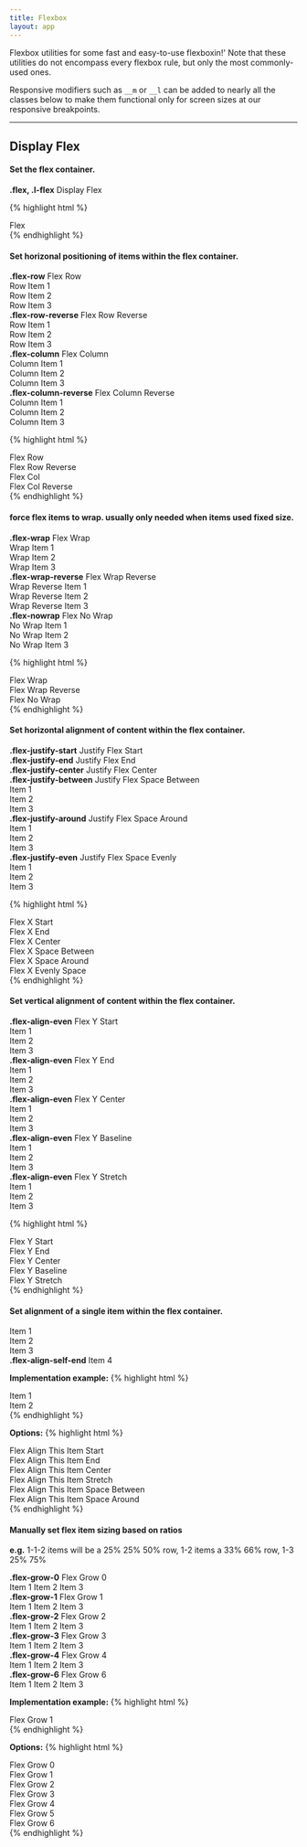 ```yaml
---
title: Flexbox
layout: app
---
```


<p class="t-4">Flexbox utilities for some fast and easy-to-use flexboxin!' Note that these utilities do not encompass every flexbox rule, but only the most commonly-used ones.</p>
<p class="t-4">Responsive modifiers such as <code>__m</code> or <code>__l</code> can be added to nearly all the classes below to make them functional only for screen sizes at our responsive breakpoints.</p>

<hr />

## Display Flex

#### Set the flex container.

<div class="m-bottom-4 bg-c-g100 l-block">
	<p class="bg-c-g200 flex p-2 m-0"><strong>.flex, .l-flex</strong>&nbsp;Display Flex</p>
</div>

{% highlight html %}
<div class="flex">Flex</div>
{% endhighlight %}

#### Set horizonal positioning of items within the flex container.

<div class="flex flex-row m-bottom-4 bg-c-g100">
	<div class="bg-c-g200 p-2"><strong>.flex-row</strong> Flex Row</div><div class="bg-c-g100 p-2">Row Item 1</div><div class="bg-c-g100 p-2">Row Item 2</div><div class="bg-c-g100 p-2">Row Item 3</div>
</div>
<div class="flex flex-row-reverse m-bottom-4 bg-c-g100">
<div class="bg-c-g200 p-2"><strong>.flex-row-reverse</strong> Flex Row Reverse</div><div class="bg-c-g100 p-2">Row Item 1</div><div class="bg-c-g100 p-2">Row Item 2</div><div class="bg-c-g100 p-2">Row Item 3</div>
</div>

<div class="Grid--auto m-bottom">
<div class="flex flex-column bg-c-g100">
<div class="bg-c-g200 p-2"><strong>.flex-column</strong> Flex Column</div><div class="bg-c-g100 p-2">Column Item 1</div><div class="bg-c-g100 p-2">Column Item 2</div><div class="bg-c-g100 p-2">Column Item 3</div>
</div>
<div class="flex flex-column-reverse bg-c-g100">
<div class="bg-c-g200 p-2"><strong>.flex-column-reverse</strong> Flex Column Reverse</div><div class="bg-c-g100 p-2">Column Item 1</div><div class="bg-c-g100 p-2">Column Item 2</div><div class="bg-c-g100 p-2">Column Item 3</div>
</div>
</div><!--Grid-->

{% highlight html %}
<div class="flex flex-row">Flex Row</div>
<div class="flex flex-row-reverse">Flex Row Reverse</div>
<div class="flex flex-column">Flex Col</div>
<div class="flex flex-column-reverse">Flex Col Reverse</div>
{% endhighlight %}

#### force flex items to wrap. usually only needed when items used fixed size.
<div class="Grid--auto">
<div class="flex flex-wrap bg-c-g100 m-bottom">
<div class="bg-c-g200 p-2"><strong>.flex-wrap</strong> Flex Wrap</div><div class="bg-c-g100 p-2">Wrap Item 1</div><div class="bg-c-g100 p-2">Wrap Item 2</div><div class="bg-c-g100 p-2">Wrap Item 3</div>
</div>

<div class="flex flex-wrap-reverse bg-c-g100 m-bottom">
<div class="bg-c-g200 p-2"><strong>.flex-wrap-reverse</strong> Flex Wrap Reverse</div><div class="bg-c-g100 p-2">Wrap Reverse Item 1</div><div class="bg-c-g100 p-2">Wrap Reverse Item 2</div><div class="bg-c-g100 p-2">Wrap Reverse Item 3</div>
</div>
</div><!--Grid-->

<div class="flex flex-nowrap bg-c-g100 m-bottom">
<div class="bg-c-g200 p-2"><strong>.flex-nowrap</strong> Flex No Wrap</div><div class="bg-c-g100 p-2">No Wrap Item 1</div><div class="bg-c-g100 p-2">No Wrap Item 2</div><div class="bg-c-g100 p-2">No Wrap Item 3</div>
</div>

{% highlight html %}
<div class="flex flex-wrap">Flex Wrap</div>
<div class="flex flex-wrap-reverse">Flex Wrap Reverse</div>
<div class="flex flex-nowrap">Flex No Wrap</div>
{% endhighlight %}

#### Set **horizontal alignment of content** within the flex container.

<div class="flex flex-justify-start bg-c-g100 m-bottom">
<div class="bg-c-g200 p-2"><strong>.flex-justify-start</strong> Justify Flex Start</div>
</div>

<div class="flex flex-justify-end bg-c-g100 m-bottom">
<div class="bg-c-g200 p-2"><strong>.flex-justify-end</strong> Justify Flex End</div>
</div>

<div class="flex flex-justify-center bg-c-g100 m-bottom">
<div class="bg-c-g200 p-2"><strong>.flex-justify-center</strong> Justify Flex Center</div>
</div>

<div class="flex flex-justify-between bg-c-g100 m-bottom">
<div class="bg-c-g200 p-2"><strong>.flex-justify-between</strong> Justify Flex Space Between</div><div class="bg-c-g100 p-2">Item 1</div><div class="bg-c-g100 p-2">Item 2</div><div class="bg-c-g100 p-2">Item 3</div></div>

<div class="flex flex-justify-around bg-c-g100 m-bottom">
<div class="bg-c-g200 p-2"><strong>.flex-justify-around</strong> Justify Flex Space Around</div><div class="bg-c-g100 p-2">Item 1</div><div class="bg-c-g100 p-2">Item 2</div><div class="bg-c-g100 p-2">Item 3</div></div>

<div class="flex flex-justify-even bg-c-g100 m-bottom">
<div class="bg-c-g200 p-2"><strong>.flex-justify-even</strong> Justify Flex Space Evenly</div><div class="bg-c-g100 p-2">Item 1</div><div class="bg-c-g100 p-2">Item 2</div><div class="bg-c-g100 p-2">Item 3</div></div>

{% highlight html %}
<div class="flex flex-justify-start">Flex X Start</div>
<div class="flex flex-justify-end">Flex X End</div>
<div class="flex flex-justify-center">Flex X Center</div>
<div class="flex flex-justify-between">Flex X Space Between</div>
<div class="flex flex-justify-around">Flex X Space Around</div>
<div class="flex flex-justify-even">Flex X Evenly Space</div>
{% endhighlight %}

#### Set **vertical alignment of content** within the flex container.

<div class="Grid--auto">
	<div class="flex flex-column flex-align-start bg-c-g100 m-bottom">
		<div class="bg-c-g200 p-2"><strong>.flex-align-even</strong> Flex Y Start</div><div class="bg-c-g100 p-2">Item 1</div><div class="bg-c-g100 p-2">Item 2</div><div class="bg-c-g100 p-2">Item 3</div>
	</div>
	<div class="flex flex-column flex-align-end bg-c-g100 m-bottom">
		<div class="bg-c-g200 p-2"><strong>.flex-align-even</strong> Flex Y End</div><div class="bg-c-g100 p-2">Item 1</div><div class="bg-c-g100 p-2">Item 2</div><div class="bg-c-g100 p-2">Item 3</div>
	</div>
	<div class="flex flex-column flex-align-center bg-c-g100 m-bottom">
		<div class="bg-c-g200 p-2"><strong>.flex-align-even</strong> Flex Y Center</div><div class="bg-c-g100 p-2">Item 1</div><div class="bg-c-g100 p-2">Item 2</div><div class="bg-c-g100 p-2">Item 3</div>
	</div>
</div>

<div class="Grid--auto">
	<div class="flex flex-column flex-align-baseline bg-c-g100 m-bottom">
		<div class="bg-c-g200 p-2"><strong>.flex-align-even</strong> Flex Y Baseline</div><div class="bg-c-g100 p-2">Item 1</div><div class="bg-c-g100 p-2">Item 2</div><div class="bg-c-g100 p-2">Item 3</div>
	</div>
	<div class="flex flex-column flex-align-stretch bg-c-g100 m-bottom">
		<div class="bg-c-g200 p-2"><strong>.flex-align-even</strong> Flex Y Stretch</div><div class="bg-c-g100 p-2">Item 1</div><div class="bg-c-g100 p-2">Item 2</div><div class="bg-c-g100 p-2">Item 3</div>
	</div>
</div>

{% highlight html %}
<div class="flex flex-align-start">Flex Y Start</div>
<div class="flex flex-align-end">Flex Y End</div>
<div class="flex flex-align-center">Flex Y Center</div>
<div class="flex flex-align-baseline">Flex Y Baseline</div>
<div class="flex flex-align-stretch">Flex Y Stretch</div>
{% endhighlight %}

#### Set **alignment of a single item** within the flex container.

<div class="flex bg-c-g100 m-bottom">
	<div class="bg-c-g200 p-2">Item 1</div>
	<div class="bg-c-g200 p-2">Item 2</div>
	<div class="bg-c-g200 p-2">Item 3</div>
	<div class="bg-c-g200 flex-align-self-end p-2"><strong>.flex-align-self-end</strong> Item 4</div>
</div>

**Implementation example:**
{% highlight html %}
<div class="flex flex-column flex-align-start">
	<div>Item 1</div>
	<div class="flex-align-self-end">Item 2</div>
</div>
{% endhighlight %}

**Options:**
{% highlight html %}
<div class="flex-align-self-start"> Flex Align This Item Start</div>
<div class="flex-align-self-end"> Flex Align This Item End</div>
<div class="flex-align-self-center"> Flex Align This Item Center</div>
<div class="flex-align-self-stretch"> Flex Align This Item Stretch</div>
<div class="flex-align-self-between"> Flex Align This Item Space Between</div>
<div class="flex-align-self-around"> Flex Align This Item Space Around</div>
{% endhighlight %}

#### Manually set flex item sizing based on ratios
<p> <strong>e.g.</strong> 1-1-2 items will be a 25% 25% 50% row, 1-2 items a 33% 66% row, 1-3 25% 75%</p>


<div class="flex bg-c-g100 m-bottom">
	<div class="bg-c-g200 flex-grow-0 p-2"><strong>.flex-grow-0</strong> Flex Grow 0</div>
	<span class="bg-c-g100 flex-grow-1 p-2">Item 1</span>
	<span class="bg-c-g100 flex-grow-1 p-2">Item 2</span>
	<span class="bg-c-g100 flex-grow-1 p-2">Item 3</span>
</div>
<div class="flex bg-c-g100 m-bottom">
	<div class="bg-c-g200 flex-grow-1 p-2"><strong>.flex-grow-1</strong> Flex Grow 1</div>
	<span class="bg-c-g100 flex-grow-1 p-2">Item 1</span>
	<span class="bg-c-g100 flex-grow-1 p-2">Item 2</span>
	<span class="bg-c-g100 flex-grow-1 p-2">Item 3</span>
</div>
<div class="flex bg-c-g100 m-bottom">
	<div class="bg-c-g200 flex-grow-2 p-2"><strong>.flex-grow-2</strong> Flex Grow 2</div>
	<span class="bg-c-g100 flex-grow-1 p-2">Item 1</span>
	<span class="bg-c-g100 flex-grow-1 p-2">Item 2</span>
	<span class="bg-c-g100 flex-grow-1 p-2">Item 3</span>
</div>
<div class="flex bg-c-g100 m-bottom">
	<div class="bg-c-g200 flex-grow-3 p-2"><strong>.flex-grow-3</strong> Flex Grow 3</div>
	<span class="bg-c-g100 flex-grow-1 p-2">Item 1</span>
	<span class="bg-c-g100 flex-grow-1 p-2">Item 2</span>
	<span class="bg-c-g100 flex-grow-1 p-2">Item 3</span>
</div>
<div class="flex bg-c-g100 m-bottom">
	<div class="bg-c-g200 flex-grow-4 p-2"><strong>.flex-grow-4</strong> Flex Grow 4</div>
	<span class="bg-c-g100 flex-grow-1 p-2">Item 1</span>
	<span class="bg-c-g100 flex-grow-1 p-2">Item 2</span>
	<span class="bg-c-g100 flex-grow-1 p-2">Item 3</span>
</div>
<div class="flex bg-c-g100 m-bottom">
	<div class="bg-c-g200 flex-grow-6 p-2"><strong>.flex-grow-6</strong> Flex Grow 6</div>
	<span class="bg-c-g100 flex-grow-1 p-2">Item 1</span>
	<span class="bg-c-g100 flex-grow-1 p-2">Item 2</span>
	<span class="bg-c-g100 flex-grow-1 p-2">Item 3</span>
</div>

**Implementation example:**
{% highlight html %}
<div class="flex">
	<div class="flex-grow-1">Flex Grow 1</div>
</div>
{% endhighlight %}

**Options:**
{% highlight html %}
<div class="flex-grow-0">Flex Grow 0</div>
<div class="flex-grow-1">Flex Grow 1</div>
<div class="flex-grow-2">Flex Grow 2</div>
<div class="flex-grow-3">Flex Grow 3</div>
<div class="flex-grow-4">Flex Grow 4</div>
<div class="flex-grow-5">Flex Grow 5</div>
<div class="flex-grow-6">Flex Grow 6</div>
{% endhighlight %}
